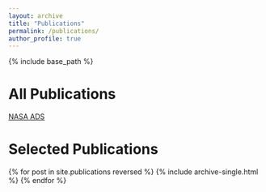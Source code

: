 ```yaml
---
layout: archive
title: "Publications"
permalink: /publications/
author_profile: true
---
```


{% include base_path %}

All Publications
================
[NASA ADS](https://ui.adsabs.harvard.edu/search/q=orcid%3A0000-0001-8085-5890&sort=date+desc)

Selected Publications
=====================

{% for post in site.publications reversed %}
  {% include archive-single.html %}
{% endfor %}
